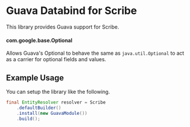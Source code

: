 # Guava Databind for Scribe

This library provides Guava support for Scribe.

#### com.google.base.Optional

Allows Guava's Optional to behave the same as `java.util.Optional` to
act as a carrier for optional fields and values.

## Example Usage

You can setup the library like the following.

```java
final EntityResolver resolver = Scribe
    .defaultBuilder()
    .install(new GuavaModule())
    .build();
```

